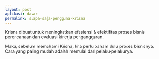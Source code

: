 ```yaml
---
layout: post
aplikasi: dasar
permalink: siapa-saja-pengguna-krisna
---
```


Krisna dibuat untuk meningkatkan efesiensi & efektifitas proses bisnis perencanaan dan evaluasi kinerja penganggaran.

Maka, sebelum memahami Krisna, kita perlu paham dulu proses bisnisnya. Cara yang paling mudah adalah memulai dari pelaku-pelakunya.

